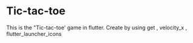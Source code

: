 # Tic-tac-toe
This is the "Tic-tac-toe' game in flutter. Create by using get , velocity_x , flutter_launcher_icons 
